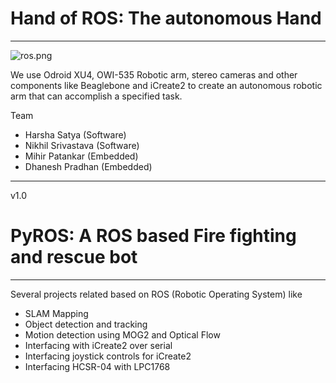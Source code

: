 Hand of ROS: The autonomous Hand
================================
----

![ros.png](https://bitbucket.org/repo/bbzaq5/images/40563065-ros.png)

We use Odroid XU4, OWI-535 Robotic arm, stereo cameras and other components like Beaglebone and iCreate2 to create an autonomous robotic arm that can accomplish a specified task.


Team

- Harsha Satya (Software)
- Nikhil Srivastava (Software)
- Mihir Patankar (Embedded)
- Dhanesh Pradhan (Embedded)

-----
v1.0

PyROS: A ROS based Fire fighting and rescue bot
===============================================
---

Several projects related based on ROS (Robotic Operating System) like 

* SLAM Mapping
* Object detection and tracking
* Motion detection using MOG2 and Optical Flow
* Interfacing with iCreate2 over serial
* Interfacing joystick controls for iCreate2
* Interfacing HCSR-04 with LPC1768